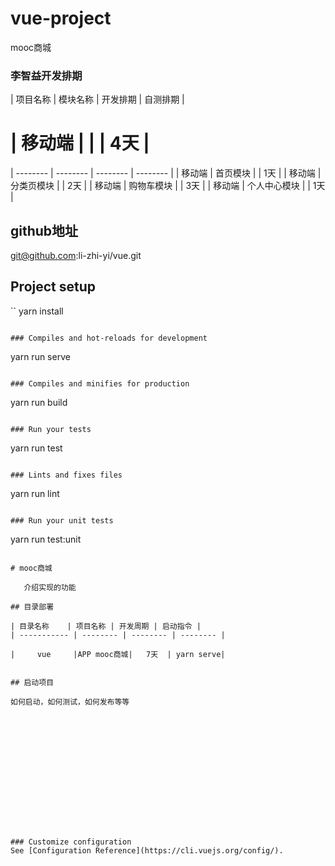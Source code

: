 # vue-project
 mooc商城

 ### 李智益开发排期

| 项目名称 | 模块名称 | 开发排期 | 自测排期 |

| 移动端   |          |         |     4天  |
=======
| -------- | -------- | -------- | -------- |
| 移动端   |   首页模块    |          |     1天   |
| 移动端   |   分类页模块   |          |     2天   |
| 移动端   |   购物车模块    |          |     3天   |
| 移动端   |   个人中心模块    |          |     1天   |

## github地址
git@github.com:li-zhi-yi/vue.git

## Project setup
``
yarn install
```

### Compiles and hot-reloads for development
```
yarn run serve
```

### Compiles and minifies for production
```
yarn run build
```

### Run your tests
```
yarn run test
```

### Lints and fixes files
```
yarn run lint
```

### Run your unit tests
```
yarn run test:unit
```

# mooc商城

​	介绍实现的功能

## 目录部署

| 目录名称    | 项目名称 | 开发周期 | 启动指令 |
| ----------- | -------- | -------- | -------- |

|     vue     |APP mooc商城|   7天  | yarn serve|


## 启动项目

如何启动，如何测试，如何发布等等















### Customize configuration
See [Configuration Reference](https://cli.vuejs.org/config/).
